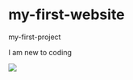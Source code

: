 # my-first-website
my-first-project

I am new to coding

<img src='https://wallpaperaccess.com/full/463527.jpg'>
